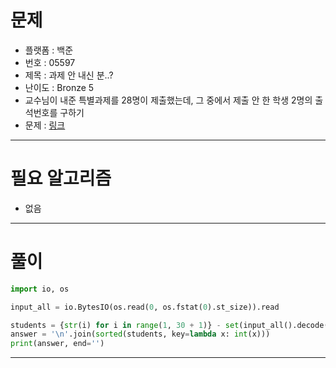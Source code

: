 # 문제
- 플랫폼 : 백준
- 번호 : 05597
- 제목 : 과제 안 내신 분..?
- 난이도 : Bronze 5
- 교수님이 내준 특별과제를 28명이 제출했는데, 그 중에서 제출 안 한 학생 2명의 출석번호를 구하기
- 문제 : <a href="https://www.acmicpc.net/problem/5597" target="_blank">링크</a>

---

# 필요 알고리즘
- 없음

---

# 풀이
```python
import io, os

input_all = io.BytesIO(os.read(0, os.fstat(0).st_size)).read

students = {str(i) for i in range(1, 30 + 1)} - set(input_all().decode().split())
answer = '\n'.join(sorted(students, key=lambda x: int(x)))
print(answer, end='')
```

---
